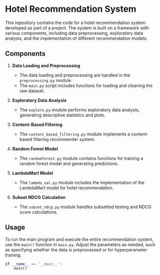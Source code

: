 # Hotel Recommendation System

This repository contains the code for a hotel recommendation system developed as part of a project. The system is built on a framework with various components, including data preprocessing, exploratory data analysis, and the implementation of different recommendation models.

## Components

1. **Data Loading and Preprocessing**
   - The data loading and preprocessing are handled in the `preprocessing.py` module.
   - The `main.py` script includes functions for loading and cleaning the raw dataset.

2. **Exploratory Data Analysis**
   - The `explore.py` module performs exploratory data analysis, generating descriptive statistics and plots.

3. **Content-Based Filtering**
   - The `content_based_filtering.py` module implements a content-based filtering recommender system.

4. **Random Forest Model**
   - The `randomforest.py` module contains functions for training a random forest model and generating predictions.

5. **LambdaMart Model**
   - The `lambda_val.py` module includes the implementation of the LambdaMart model for hotel recommendation.

6. **Subset NDCG Calculation**
   - The `subset_ndcg.py` module handles subsetted testing and NDCG score calculations.

## Usage

To run the main program and execute the entire recommendation system, use the `main()` function in `main.py`. Adjust the parameters as needed, such as specifying whether the data is preprocessed or for hyperparameter training.

```python
if __name__ == '__main__':
    main()
